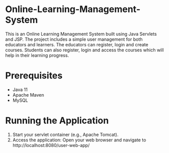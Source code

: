 # Online-Learning-Management-System
 This is an Online Learning Management System built using Java Servlets and JSP. The project includes a simple user management for both educators and learners. The educators can register, login and create courses. Students can also register, login and access the courses which will help in their learning progress. 
# Prerequisites
- Java 11
- Apache Maven
- MySQL
# Running the Application
1. Start your servlet container (e.g., Apache Tomcat).
2. Access the application:
   Open your web browser and navigate to http://localhost:8080/user-web-app/

